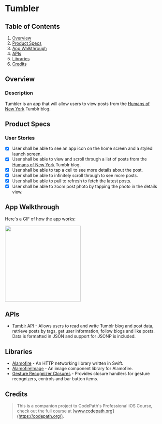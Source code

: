 # Tumbler

## Table of Contents
1. [Overview](#Overview)
2. [Product Specs](#Product-Specs)
3. [App Walkthrough](#App-Walkthrough)
4. [APIs](#APIs)
5. [Libraries](#Libraries)
6. [Credits](#Credits)

## Overview
### Description

Tumbler is an app that will allow users to view posts from the [Humans of New York](https://www.humansofnewyork.com/) Tumblr blog.

## Product Specs
### User Stories

- [X] User shall be able to see an app icon on the home screen and a styled launch screen.
- [X] User shall be able to view and scroll through a list of posts from the [Humans of New York](https://www.humansofnewyork.com/) Tumblr blog.
- [X] User shall be able to tap a cell to see more details about the post.
- [X] User shall be able to infinitely scroll through to see more posts.
- [X] User shall be able to pull to refresh to fetch the latest posts.
- [X] User shall be able to zoom post photo by tapping the photo in the details view.

## App Walkthrough

Here's a GIF of how the app works:

<img src="https://github.com/py415/app-resources/blob/master/ios/ios-tumbler.gif" width=250>

## APIs

- [Tumblr API](https://www.tumblr.com/docs/en/api/v2) - Allows users to read and write Tumblr blog and post data, retrieve posts by tags, get user information, follow blogs and like posts. Data is formatted in JSON and support for JSONP is included.

## Libraries

- [Alamofire](https://github.com/Alamofire/Alamofire) - An HTTP networking library written in Swift.
- [AlamofireImage](https://github.com/Alamofire/AlamofireImage) - An image component library for Alamofire.
- [Gesture Recognizer Closures](https://github.com/marcbaldwin/GestureRecognizerClosures) - Provides closure handlers for gesture recognizers, controls and bar button items.

## Credits

>This is a companion project to CodePath's Professional iOS Course, check out the full course at [www.codepath.org](https://codepath.org/).
